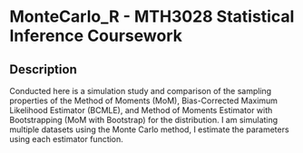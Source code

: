 # MonteCarlo_R - MTH3028 Statistical Inference Coursework

## Description

Conducted here is a simulation study and comparison of the sampling properties of the Method of Moments (MoM), Bias-Corrected Maximum Likelihood Estimator (BCMLE), and Method of Moments Estimator with Bootstrapping (MoM with Bootstrap) for the distribution. I am simulating multiple datasets using the Monte Carlo method, I estimate the parameters using each estimator function.
